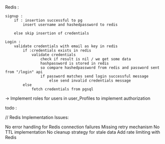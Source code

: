 

Redis : 


	signup : 
		if : insertion successful to pg 
			insert username and hashedpassword to redis 
		
		else skip insertion of credentials 
	
	Login : 
        validate credentials with email as key in redis 
            if :credentials exists in redis
                validate credentials 
                    check if result is nil / we get some data 
                    hashpassword is stored in redis 
                    so compare hashedpassword from redis and password sent from "/login" api 
                    if password matches send login successful message
                        else send invalid credentials message
            else 
                fetch credentials from pgsql 


-> Implement roles for users in user_Profiles to implement authorization 

todo : 

//  Redis Implementation Issues:


No error handling for Redis connection failures
Missing retry mechanism
No TTL implementation
No cleanup strategy for stale data 
Add rate limiting with Redis